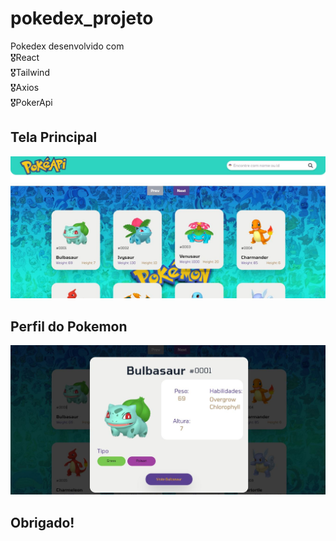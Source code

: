 # pokedex_projeto
Pokedex desenvolvido com <br>
🎖React<br>
🎖Tailwind<br>
🎖Axios<br>
🎖PokerApi<br>
## Tela Principal

![Login](https://github.com/Ivanrabelo83/pokedex_projeto/blob/master/src/img/1.JPG)

## Perfil do Pokemon

![Login](https://github.com/Ivanrabelo83/pokedex_projeto/blob/master/src/img/2.JPG)

## Obrigado!
